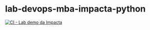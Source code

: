 # lab-devops-mba-impacta-python

[![CI - Lab demo da Impacta](https://github.com/pedrofurtado/lab-devops-mba-impacta-python/actions/workflows/ci.yml/badge.svg)](https://github.com/pedrofurtado/lab-devops-mba-impacta-python/actions/workflows/ci.yml)
